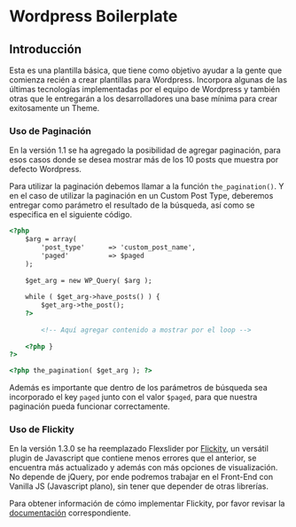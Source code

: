 # Wordpress Boilerplate

## Introducción
Esta es una plantilla básica, que tiene como objetivo ayudar a la gente que comienza recién a crear plantillas para Wordpress. Incorpora algunas de las últimas tecnologías implementadas por el equipo de Wordpress y también otras que le entregarán a los desarrolladores una base mínima para crear exitosamente un Theme.

### Uso de Paginación
En la versión 1.1 se ha agregado la posibilidad de agregar paginación, para esos casos donde se desea mostrar más de los 10 posts que muestra por defecto Wordpress.

Para utilizar la paginación debemos llamar a la función `the_pagination()`. Y en el caso de utilizar la paginación en un Custom Post Type, deberemos entregar como parámetro el resultado de la búsqueda, así como se especifica en el siguiente código.

~~~html
<?php
	$arg = array(
		'post_type'		 => 'custom_post_name',
		'paged'			 => $paged
	);
	
	$get_arg = new WP_Query( $arg );
	
	while ( $get_arg->have_posts() ) {
		$get_arg->the_post();
	?>
		
		<!-- Aquí agregar contenido a mostrar por el loop -->
	
	<?php } 
?>

<?php the_pagination( $get_arg ); ?>


~~~

Además es importante que dentro de los parámetros de búsqueda sea incorporado el key `paged` junto con el valor `$paged`, para que nuestra paginación pueda funcionar correctamente.

### Uso de Flickity
En la versión 1.3.0 se ha reemplazado Flexslider por [Flickity](https://github.com/metafizzy/flickity/), un versátil plugin de Javascript que contiene menos errores que el anterior, se encuentra más actualizado y además con más opciones de visualización. No depende de jQuery, por ende podremos trabajar en el Front-End con Vanilla JS (Javascript plano), sin tener que depender de otras librerías.

Para obtener información de cómo implementar Flickity, por favor revisar la [documentación](https://flickity.metafizzy.co) correspondiente.


